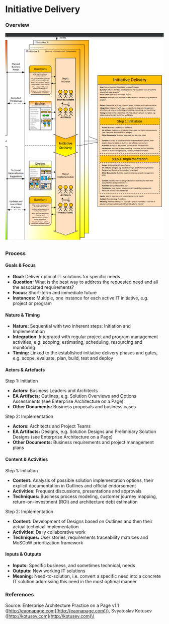 # Initiative Delivery

### Overview

![](../../.gitbook/assets/ea_process_initiative_delivery.png)

### Process

#### Goals & Focus

* **Goal:** Deliver optimal IT solutions for specific needs
* **Question:** What is the best way to address the requested need and all the associated requirements?
* **Focus:** Short-term and immediate future
* **Instances:** Multiple, one instance for each active IT initiative, e.g. project or program

#### Nature & Timing

* **Nature:** Sequential with two inherent steps: Initiation and Implementation
* **Integration:** Integrated with regular project and program management activities, e.g. scoping, estimating, scheduling, resourcing and monitoring
* **Timing:** Linked to the established initiative delivery phases and gates, e.g. scope, evaluate, plan, build, test and deploy

#### Actors & Artefacts

Step 1: Initiation

* **Actors:** Business Leaders and Architects
* **EA Artifacts:** Outlines, e.g. Solution Overviews and Options Assessments \(see Enterprise Architecture on a Page\)
* **Other Documents:** Business proposals and business cases

Step 2: Implementation

* **Actors:** Architects and Project Teams
* **EA Artifacts:** Designs, e.g. Solution Designs and Preliminary Solution Designs \(see Enterprise Architecture on a Page\)
* **Other Documents:** Business requirements and project management plans

#### Content & Activities

Step 1: Initiation

* **Content:** Analysis of possible solution implementation options, their explicit documentation in Outlines and official endorsement
* **Activities:** Frequent discussions, presentations and approvals
* **Techniques:** Business process modeling, customer journey mapping, return-on-investment \(ROI\) and architecture debt estimation

Step 2: Implementation

* **Content:** Development of Designs based on Outlines and then their actual technical implementation
* **Activities:** Daily collaborative work
* **Techniques:** User stories, requirements traceability matrices and MoSCoW prioritization framework

#### Inputs & Outputs

* **Inputs:** Specific business, and sometimes technical, needs
* **Outputs:** New working IT solutions
* **Meaning:** Need-to-solution, i.e. convert a specific need into a concrete IT solution addressing this need in the most optimal manner

### References

Source: Enterprise Architecture Practice on a Page v1.1 \([http://eaonapage.com](http://eaonapage.com)\), Svyatoslav Kotusev \([http://kotusev.com](http://kotusev.com)\)


